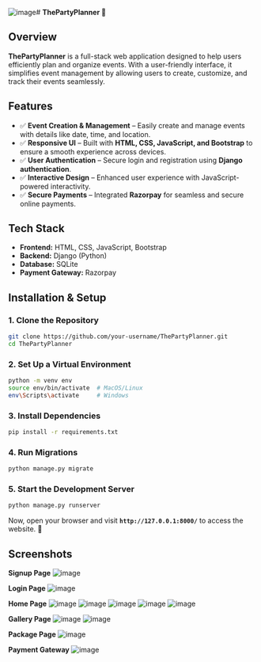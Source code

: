 ![image](https://github.com/user-attachments/assets/520af95f-3861-4546-ae0a-fe4f32fe3ff7)# **ThePartyPlanner 🎉**

## **Overview**
**ThePartyPlanner** is a full-stack web application designed to help users efficiently plan and organize events. With a user-friendly interface, it simplifies event management by allowing users to create, customize, and track their events seamlessly.

## **Features**
- ✅ **Event Creation & Management** – Easily create and manage events with details like date, time, and location.
- ✅ **Responsive UI** – Built with **HTML, CSS, JavaScript, and Bootstrap** to ensure a smooth experience across devices.
- ✅ **User Authentication** – Secure login and registration using **Django authentication**.
- ✅ **Interactive Design** – Enhanced user experience with JavaScript-powered interactivity.
- ✅ **Secure Payments** – Integrated **Razorpay** for seamless and secure online payments.

## **Tech Stack**
- **Frontend:** HTML, CSS, JavaScript, Bootstrap  
- **Backend:** Django (Python)  
- **Database:** SQLite
- **Payment Gateway:** Razorpay 

## **Installation & Setup**
### **1. Clone the Repository**
```sh
git clone https://github.com/your-username/ThePartyPlanner.git
cd ThePartyPlanner
```

### **2. Set Up a Virtual Environment**
```sh
python -m venv env
source env/bin/activate  # MacOS/Linux
env\Scripts\activate     # Windows
```

### **3. Install Dependencies**
```sh
pip install -r requirements.txt
```

### **4. Run Migrations**
```sh
python manage.py migrate
```

### **5. Start the Development Server**
```sh
python manage.py runserver
```
Now, open your browser and visit **`http://127.0.0.1:8000/`** to access the website. 🚀  

## **Screenshots**

**Signup Page**
![image](https://github.com/user-attachments/assets/85b96601-982a-4865-9d26-0c06961b7a49)

**Login Page**
![image](https://github.com/user-attachments/assets/9653ce21-5884-4f78-b131-dc8a26df2956)

**Home Page**
![image](https://github.com/user-attachments/assets/18d614e0-fb12-4120-a881-abb9ade17923)
![image](https://github.com/user-attachments/assets/e27211fa-b90b-4487-b3fa-771b02d72dc3)
![image](https://github.com/user-attachments/assets/e2c106d2-6e8f-43f4-85da-89f072f2dd4e)
![image](https://github.com/user-attachments/assets/67b7f4d1-c370-4428-baa7-9c191f4c665d)
![image](https://github.com/user-attachments/assets/e2a6a8a5-c40e-4e3f-9252-e91a66f0169f)

**Gallery Page**
![image](https://github.com/user-attachments/assets/dc325416-6532-4cca-96e8-a07556ac451c)
![image](https://github.com/user-attachments/assets/44152bf5-a0cf-4a12-9927-ed89c3126748)

**Package Page**
![image](https://github.com/user-attachments/assets/07fa5759-0d25-4fb3-b2ac-b01e5d90d3c4)

**Payment Gateway**
![image](https://github.com/user-attachments/assets/505e9152-d2c9-431c-8b53-1d25576c27d6)

